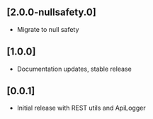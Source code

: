 ## [2.0.0-nullsafety.0]

* Migrate to null safety

## [1.0.0]

* Documentation updates, stable release

## [0.0.1]

* Initial release with REST utils and ApiLogger
